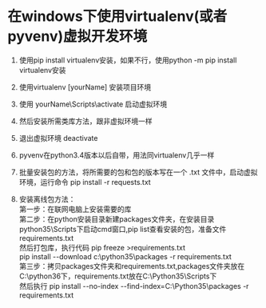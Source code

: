 # 在windows下使用virtualenv(或者pyvenv)虚拟开发环境
1. 使用pip install virtualenv安装，如果不行，使用python -m pip install virtualenv安装
2. 使用virtualenv [yourName] 安装项目环境
3. 使用 yourName\Scripts\activate 启动虚拟环境
4. 然后安装所需类库方法，跟非虚拟环境一样
5. 退出虚拟环境 deactivate
   
6. pyvenv在python3.4版本以后自带，用法同virtualenv几乎一样
   
7. 批量安装包的方法，将所需要的包和包的版本写在一个 .txt 文件中，启动虚拟环境，运行命令 pip install -r requests.txt

8. 安装离线包方法：  
第一步：在联网电脑上安装需要的库  
第二步：在python安装目录新建packages文件夹，在安装目录python35\Scripts下启动cmd窗口,pip list查看安装的包，准备文件requirements.txt  
然后打包库，执行代码 pip freeze >requirements.txt  
pip install --download c:\python35\packages -r requirements.txt  
第三步：拷贝packages文件夹和requirements.txt,packages文件夹放在C:\python36下，requirements.txt放在C:\Python35\Scripts下  
然后执行 pip install --no-index --find-index=C:\Python35\packages -r requirements.txt